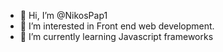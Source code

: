 - 👋 Hi, I’m @NikosPap1
- 👀 I’m interested in Front end web development.
- 🌱 I’m currently learning Javascript frameworks


<!---
NikosPap1/NikosPap1 is a ✨ special ✨ repository because its `README.md` (this file) appears on your GitHub profile.
You can click the Preview link to take a look at your changes.
--->

